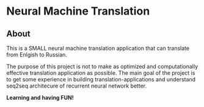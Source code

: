 # Neural Machine Translation

<h2>About</h2>

This is a SMALL neural machine translation application that can translate from Enlgish to Russian.

The purpose of this project is not to make as optimized and computationally effective translation application as possible.
The main goal of the project is to get some experience in building translation-applications and understand seq2seq architecure
of recurrent neural network better.

**Learning and having FUN!**
